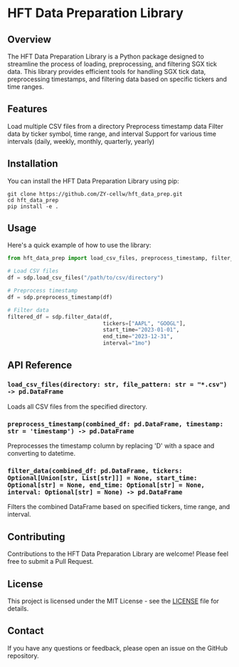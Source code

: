 # HFT Data Preparation Library

## Overview

The HFT Data Preparation Library is a Python package designed to streamline the process of loading, preprocessing, and filtering SGX tick data. 
This library provides efficient tools for handling SGX tick data, preprocessing timestamps, and filtering data based on specific tickers and time ranges.

## Features

Load multiple CSV files from a directory
Preprocess timestamp data
Filter data by ticker symbol, time range, and interval
Support for various time intervals (daily, weekly, monthly, quarterly, yearly)

## Installation

You can install the HFT Data Preparation Library using pip:

```
git clone https://github.com/ZY-cellw/hft_data_prep.git
cd hft_data_prep
pip install -e .

```

## Usage

Here's a quick example of how to use the library:

```python
from hft_data_prep import load_csv_files, preprocess_timestamp, filter_data

# Load CSV files
df = sdp.load_csv_files("/path/to/csv/directory")

# Preprocess timestamp
df = sdp.preprocess_timestamp(df)

# Filter data
filtered_df = sdp.filter_data(df, 
                              tickers=["AAPL", "GOOGL"], 
                              start_time="2023-01-01", 
                              end_time="2023-12-31", 
                              interval="1mo")
```

## API Reference

### `load_csv_files(directory: str, file_pattern: str = "*.csv") -> pd.DataFrame`

Loads all CSV files from the specified directory.

### `preprocess_timestamp(combined_df: pd.DataFrame, timestamp: str = 'timestamp') -> pd.DataFrame`

Preprocesses the timestamp column by replacing 'D' with a space and converting to datetime.

### `filter_data(combined_df: pd.DataFrame, tickers: Optional[Union[str, List[str]]] = None, start_time: Optional[str] = None, end_time: Optional[str] = None, interval: Optional[str] = None) -> pd.DataFrame`

Filters the combined DataFrame based on specified tickers, time range, and interval.

## Contributing

Contributions to the HFT Data Preparation Library are welcome! Please feel free to submit a Pull Request.

## License

This project is licensed under the MIT License - see the [LICENSE](LICENSE) file for details.

## Contact

If you have any questions or feedback, please open an issue on the GitHub repository.
